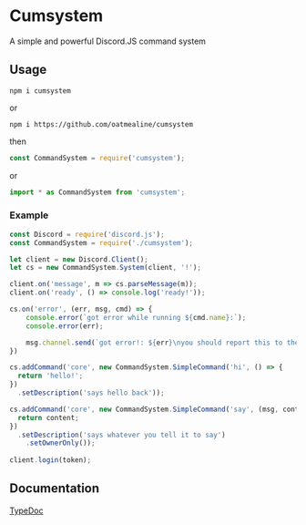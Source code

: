# Cumsystem

A simple and powerful Discord.JS command system

## Usage

`npm i cumsystem`

or

`npm i https://github.com/oatmealine/cumsystem`

then

```ts
const CommandSystem = require('cumsystem');
```

or

```ts
import * as CommandSystem from 'cumsystem';
```

### Example

```js
const Discord = require('discord.js');
const CommandSystem = require('./cumsystem');

let client = new Discord.Client();
let cs = new CommandSystem.System(client, '!');

client.on('message', m => cs.parseMessage(m));
client.on('ready', () => console.log('ready!'));

cs.on('error', (err, msg, cmd) => {
	console.error(`got error while running ${cmd.name}:`);
	console.error(err);

	msg.channel.send(`got error!: ${err}\nyou should report this to the developer!`);
})

cs.addCommand('core', new CommandSystem.SimpleCommand('hi', () => {
  return 'hello!';
})
  .setDescription('says hello back'));

cs.addCommand('core', new CommandSystem.SimpleCommand('say', (msg, content) => {
  return content;
})
  .setDescription('says whatever you tell it to say')
	.setOwnerOnly());
	
client.login(token);
```

## Documentation

[TypeDoc](https://oatmealine.github.io/cumsystem)